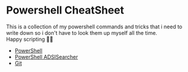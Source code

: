 # Powershell CheatSheet

This is a collection of my powershell commands and tricks that i need to write down so i don't have to look them up myself all the time.<br>
Happy scripting 🧑‍💻

- [PowerShell](PowerShell%20CheatSheet.md)
- [PowerShell ADSISearcher](PowerShell%20ADSISearcher.md)
- [Git](Git%20CheatSheet.md)
